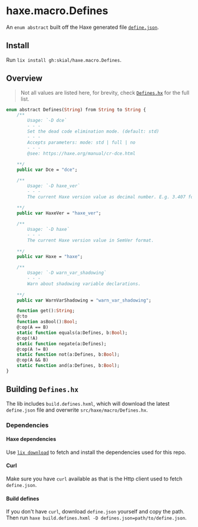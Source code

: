# haxe.macro.Defines

An `enum abstract` built off the Haxe generated file [`define.json`](https://raw.githubusercontent.com/HaxeFoundation/haxe/development/src-json/define.json).

## Install

Run `lix install gh:skial/haxe.macro.Defines`.

## Overview

> Not all values are listed here, for brevity, check [`Defines.hx`](/blob/master/src/haxe/macro/Defines.hx) for the full list.

```Haxe
enum abstract Defines(String) from String to String {
    /**
        Usage: `-D dce`
        - - -
        Set the dead code elimination mode. (default: std)
        - - -
        Accepts parameters: mode: std | full | no
        - - -
        @see: https://haxe.org/manual/cr-dce.html
        
    **/
    public var Dce = "dce";

    /**
        Usage: `-D haxe_ver`
        - - -
        The current Haxe version value as decimal number. E.g. 3.407 for 3.4.7.
        
    **/
    public var HaxeVer = "haxe_ver";

    /**
        Usage: `-D haxe`
        - - -
        The current Haxe version value in SemVer format.
        
    **/
    public var Haxe = "haxe";

    /**
        Usage: `-D warn_var_shadowing`
        - - -
        Warn about shadowing variable declarations.
        
    **/
    public var WarnVarShadowing = "warn_var_shadowing";

    function get():String;
    @:to 
    function asBool():Bool;
    @:op(A == B) 
    static function equals(a:Defines, b:Bool);
    @:op(!A) 
    static function negate(a:Defines);
    @:op(A != B) 
    static function not(a:Defines, b:Bool);
    @:op(A && B) 
    static function and(a:Defines, b:Bool);
}
```

## Building `Defines.hx`

The lib includes `build.defines.hxml`, which will download the latest `define.json` file and overwrite `src/haxe/macro/Defines.hx`.

### Dependencies

#### Haxe dependencies
Use [`lix download`](https://github.com/lix-pm/lix.client) to fetch and install the dependencies used for this repo.

#### Curl
Make sure you have `curl` available as that is the Http client used to fetch `define.json`.

#### Build defines
If you don't have `curl`, download `define.json` yourself and copy the path. Then
run `haxe build.defines.hxml -D defines.json=path/to/define.json`.

